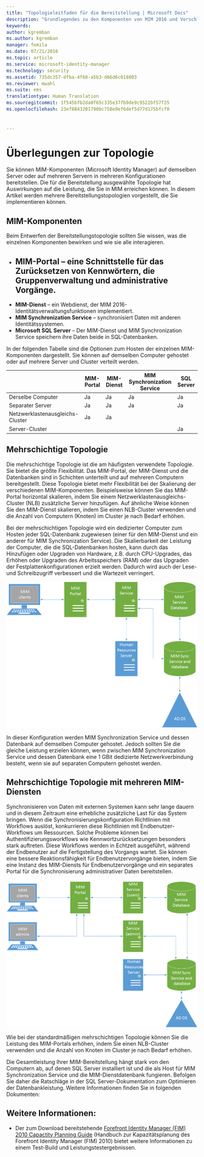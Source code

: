 ```yaml
---
title: "Topologieleitfaden für die Bereitstellung | Microsoft Docs"
description: "Grundlegendes zu den Komponenten von MIM 2016 und Vorschläge, wie Sie diese in Ihrer Umgebung bereitstellen können."
keywords: 
author: kgremban
ms.author: kgremban
manager: femila
ms.date: 07/21/2016
ms.topic: article
ms.service: microsoft-identity-manager
ms.technology: security
ms.assetid: 735dc357-dfba-4f68-a5b3-d66d6c018803
ms.reviewer: mwahl
ms.suite: ems
translationtype: Human Translation
ms.sourcegitcommit: 1f545bfb2da0f65c335e37fb9de9c9522bf57f25
ms.openlocfilehash: 23ef8843201790bc758e9ef6def5d77d175bfcf0


---
```



# <a name="topology-considerations"></a>Überlegungen zur Topologie
Sie können MIM-Komponenten (Microsoft Identity Manager) auf demselben Server oder auf mehreren Servern in mehreren Konfigurationen bereitstellen. Die für die Bereitstellung ausgewählte Topologie hat Auswirkungen auf die Leistung, die Sie in MIM erreichen können. In diesem Artikel werden mehrere Bereitstellungstopologien vorgestellt, die Sie implementieren können.

## <a name="mim-components"></a>MIM-Komponenten
Beim Entwerfen der Bereitstellungstopologie sollten Sie wissen, was die einzelnen Komponenten bewirken und wie sie alle interagieren.

- <a name="mim-portal-an-interface-for-password-resets-group-management-and-administrative-operations"></a>**MIM-Portal** – eine Schnittstelle für das Zurücksetzen von Kennwörtern, die Gruppenverwaltung und administrative Vorgänge.
    -
- **MIM-Dienst** – ein Webdienst, der MIM 2016-Identitätsverwaltungsfunktionen implementiert.
- **MIM Synchronization Service** – synchronisiert Daten mit anderen Identitätssystemen.
- **Microsoft SQL Server** – Der MIM-Dienst und MIM Synchronization Service speichern ihre Daten beide in SQL-Datenbanken.

In der folgenden Tabelle sind die Optionen zum Hosten der einzelnen MIM-Komponenten dargestellt. Sie können auf demselben Computer gehostet oder auf mehrere Server und Cluster verteilt werden.

| | MIM-Portal | MIM-Dienst | MIM Synchronization Service | SQL Server |
| --- | --- | --- | --- | --- |
| Derselbe Computer | Ja | Ja | Ja | Ja |
| Separater Server | Ja | Ja | Ja | Ja |
| Netzwerklastenausgleichs-Cluster | Ja | Ja | | |
| Server-Cluster | | | | Ja |


## <a name="multitier-topology"></a>Mehrschichtige Topologie
Die mehrschichtige Topologie ist die am häufigsten verwendete Topologie. Sie bietet die größte Flexibilität. Das MIM-Portal, der MIM-Dienst und die Datenbanken sind in Schichten unterteilt und auf mehreren Computern bereitgestellt. Diese Topologie bietet mehr Flexibilität bei der Skalierung der verschiedenen MIM-Komponenten. Beispielsweise können Sie das MIM-Portal horizontal skalieren, indem Sie einem Netzwerklastenausgleichs-Cluster (NLB) zusätzliche Server hinzufügen. Auf ähnliche Weise können Sie den MIM-Dienst skalieren, indem Sie einen NLB-Cluster verwenden und die Anzahl von Computern (Knoten) im Cluster je nach Bedarf erhöhen.

Bei der mehrschichtigen Topologie wird ein dedizierter Computer zum Hosten jeder SQL-Datenbank zugewiesen (einer für den MIM-Dienst und ein anderer für MIM Synchronization Service). Die Skalierbarkeit der Leistung der Computer, die die SQL-Datenbanken hosten, kann durch das Hinzufügen oder Upgraden von Hardware, z.B. durch CPU-Upgrades, das Erhöhen oder Upgraden des Arbeitsspeichers (RAM) oder das Upgraden der Festplattenkonfigurationen erzielt werden. Dadurch wird auch der Lese- und Schreibzugriff verbessert und die Wartezeit verringert.

![Diagramm: mehrschichtige Topologie in MIM](media/MIM-topo-multitier.png)

In dieser Konfiguration werden MIM Synchronization Service und dessen Datenbank auf demselben Computer gehostet. Jedoch sollten Sie die gleiche Leistung erzielen können, wenn zwischen MIM Synchronization Service und dessen Datenbank eine 1 GBit dedizierte Netzwerkverbindung besteht, wenn sie auf separaten Computern gehostet werden.


## <a name="multitier-topology-with-multiple-mim-services"></a>Mehrschichtige Topologie mit mehreren MIM-Diensten
Synchronisieren von Daten mit externen Systemen kann sehr lange dauern und in diesem Zeitraum eine erhebliche zusätzliche Last für das System bringen. Wenn die Synchronisierungskonfiguration Richtlinien mit Workflows auslöst, konkurrieren diese Richtlinien mit Endbenutzer-Workflows um Ressourcen. Solche Probleme können bei Authentifizierungsworkflows wie Kennwortzurücksetzungen besonders stark auftreten. Diese Workflows werden in Echtzeit ausgeführt, während der Endbenutzer auf die Fertigstellung des Vorgangs wartet. Sie können eine bessere Reaktionsfähigkeit für Endbenutzervorgänge bieten, indem Sie eine Instanz des MIM-Diensts für Endbenutzervorgänge und ein separates Portal für die Synchronisierung administrativer Daten bereitstellen.

![Diagramm: mehrschichtige Topologie in mehreren MIM-Diensten](media/MIM-topo-multitier-multiservice.png)

Wie bei der standardmäßigen mehrschichtigen Topologie können Sie die Leistung des MIM-Portals erhöhen, indem Sie einen NLB-Cluster verwenden und die Anzahl von Knoten im Cluster je nach Bedarf erhöhen.

Die Gesamtleistung Ihrer MIM-Bereitstellung hängt stark von den Computern ab, auf denen SQL Server installiert ist und die als Host für MIM Synchronization Service und die MIM-Dienstdatenbank fungieren. Befolgen Sie daher die Ratschläge in der SQL Server-Dokumentation zum Optimieren der Datenbankleistung. Weitere Informationen finden Sie in folgenden Dokumenten:

## <a name="see-also"></a>Weitere Informationen:
- Der zum Download bereitstehende [Forefront Identity Manager (FIM) 2010 Capactity Planning Guide](http://go.microsoft.com/fwlink/?LinkId=200180) (Handbuch zur Kapazitätsplanung des Forefront Identity Manager (FIM) 2010) bietet weitere Informationen zu einem Test-Build und Leistungstestergebnissen.



<!--HONumber=Nov16_HO2-->


